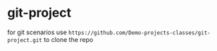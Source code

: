 # git-project
for git scenarios
use ```https://github.com/Demo-projects-classes/git-project.git``` to clone the repo
